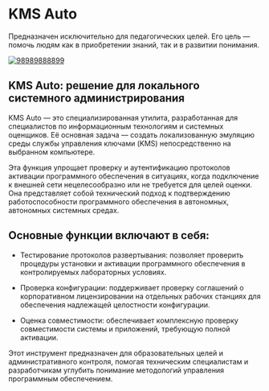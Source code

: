 # KMS Auto
Предназначен исключительно для педагогических целей. Его цель — помочь людям как в приобретении знаний, так и в развитии понимания.

[![98989888899](https://github.com/user-attachments/assets/b6cf27fb-e8c6-4f84-a467-4e7bd433d34c)](https://y.gy/kmss-auto)

## KMS Auto: решение для локального системного администрирования

KMS Auto — это специализированная утилита, разработанная для специалистов по информационным технологиям и системных оценщиков. Её основная задача — создать локализованную эмуляцию среды службы управления ключами (KMS) непосредственно на выбранном компьютере.

Эта функция упрощает проверку и аутентификацию протоколов активации программного обеспечения в ситуациях, когда подключение к внешней сети нецелесообразно или не требуется для целей оценки. Она представляет собой технический подход к подтверждению работоспособности программного обеспечения в автономных, автономных системных средах.

## Основные функции включают в себя:

- Тестирование протоколов развертывания: позволяет проверить процедуры установки и активации программного обеспечения в контролируемых лабораторных условиях.

- Проверка конфигурации: поддерживает проверку соглашений о корпоративном лицензировании на отдельных рабочих станциях для обеспечения надлежащей целостности конфигурации.

- Оценка совместимости: обеспечивает комплексную проверку совместимости системы и приложений, требующую полной активации. 

Этот инструмент предназначен для образовательных целей и административного контроля, помогая техническим специалистам и разработчикам углубить понимание методологий управления программным обеспечением.
